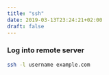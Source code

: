 ```yaml
---
title: "ssh"
date: 2019-03-13T23:24:21+02:00
draft: false
---
```


### Log into remote server

```bash
ssh -l username example.com
```
